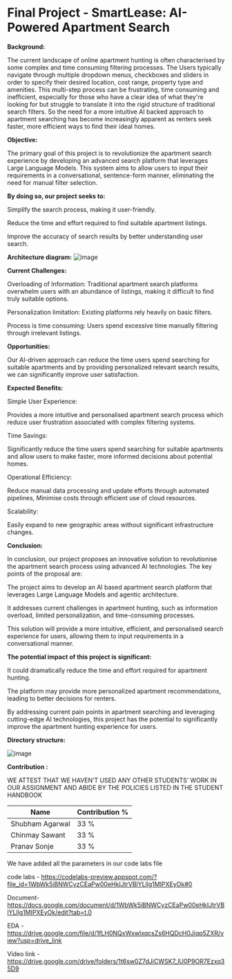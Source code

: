 # Final Project - SmartLease: AI-Powered Apartment Search

 **Background:**

The current landscape of online apartment hunting is often characterised by some complex and time consuming filtering processes. The Users typically navigate through multiple dropdown menus, checkboxes and sliders in order to specify their desired location, cost range, property type and amenities. This multi-step process can be frustrating, time consuming and inefficient, especially for those who have a clear idea of what they're looking for but struggle to translate it into the rigid structure of traditional search filters. So the need for a more intuitive AI backed approach to apartment searching has become increasingly apparent as renters seek faster, more efficient ways to find their ideal homes.

**Objective:**

The primary goal of this project is to revolutionize the apartment search experience by developing an advanced search platform that leverages Large Language Models. This system aims to allow users to input their requirements in a conversational, sentence-form manner, eliminating the need for manual filter selection.

**By doing so, our project seeks to:**

Simplify the search process, making it user-friendly.

Reduce the time and effort required to find suitable apartment listings.

Improve the accuracy of search results by better understanding user search.

**Architecture diagram:**
![image](https://github.com/user-attachments/assets/9db2ef0b-6d5a-4813-95a5-71d65d625b3c)



**Current Challenges:**


Overloading of Information: Traditional apartment search platforms overwhelm users with an abundance of listings, making it difficult to find truly suitable options.

Personalization limitation: Existing platforms rely heavily on basic filters.

Process is time consuming: Users spend excessive time manually filtering through irrelevant listings.

**Opportunities:**

Our AI-driven approach can reduce the time users spend searching for suitable apartments and by providing personalized relevant search results, we can significantly improve user satisfaction.

**Expected Benefits:**

Simple User Experience:

Provides a more intuitive and personalised apartment search process which reduce user frustration associated with complex filtering systems.

Time Savings:

Significantly reduce the time users spend searching for suitable apartments and allow users to make faster, more informed decisions about potential homes.

Operational Efficiency:

Reduce manual data processing and update efforts through automated pipelines, Minimise costs through efficient use of cloud resources.

Scalability:

Easily expand to new geographic areas without significant infrastructure changes.

**Conclusion:**

In conclusion, our project proposes an innovative solution to revolutionise the apartment search process using advanced AI technologies. The key points of the proposal are:

The project aims to develop an AI based apartment search platform that leverages Large Language Models and agentic architecture.

It addresses current challenges in apartment hunting, such as information overload, limited personalization, and time-consuming processes.

This solution will provide a more intuitive, efficient, and personalised search experience for users, allowing them to input requirements in a conversational manner.


**The potential impact of this project is significant:**

It could dramatically reduce the time and effort required for apartment hunting.

The platform may provide more personalized apartment recommendations, leading to better decisions for renters.

By addressing current pain points in apartment searching and leveraging cutting-edge AI technologies, this project has the potential to significantly improve the apartment hunting experience for users.

**Directory structure:**

![image](https://github.com/user-attachments/assets/0b18e83a-25d5-4787-a8be-6e3e9f12bf05)


**Contribution :**

WE ATTEST THAT WE HAVEN’T USED ANY OTHER STUDENTS’ WORK IN OUR 
ASSIGNMENT AND ABIDE BY THE POLICIES LISTED IN THE STUDENT HANDBOOK

| Name            | Contribution %                       |
|------------------|-------------------------------------|
| Shubham Agarwal  | 33 %                             |
| Chinmay Sawant   | 33 %                             |
| Pranav Sonje     | 33 %                             |





We have added all the parameters in our code labs file

code labs - https://codelabs-preview.appspot.com/?file_id=1WbWk5iBNWCyzCEaPw00eHkIJtrVBlYLllg1MIPXEyOk#0

Document- https://docs.google.com/document/d/1WbWk5iBNWCyzCEaPw00eHkIJtrVBlYLllg1MIPXEyOk/edit?tab=t.0

EDA - https://drive.google.com/file/d/1fLH0NQxWxwlxqcsZs6HQDcH0Jiqp5ZXR/view?usp=drive_link

Video link - https://drive.google.com/drive/folders/1t6sw0Z7dJiCWSK7_lU0P9OR7Ezxq35D9
